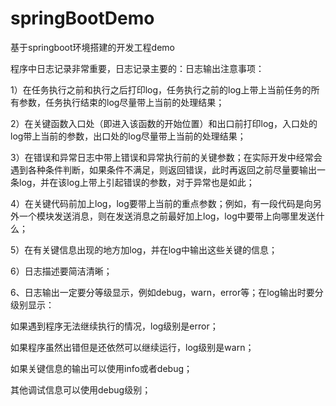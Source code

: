 # springBootDemo
基于springboot环境搭建的开发工程demo  

程序中日志记录非常重要，日志记录主要的：日志输出注意事项：  

1）在任务执行之前和执行之后打印log，任务执行之前的log上带上当前任务的所有参数，任务执行结束的log尽量带上当前的处理结果；  

2）在关键函数入口处（即进入该函数的开始位置）和出口前打印log，入口处的log带上当前的参数，出口处的log尽量带上当前的处理结果；  

3）在错误和异常日志中带上错误和异常执行前的关键参数；在实际开发中经常会遇到各种条件判断，如果条件不满足，则返回错误，此时再返回之前尽量要输出一条log，并在该log上带上引起错误的参数，对于异常也是如此；   

4）在关键代码前加上log，log要带上当前的重点参数；例如，有一段代码是向另外一个模块发送消息，则在发送消息之前最好加上log，log中要带上向哪里发送什么；  

5）在有关键信息出现的地方加log，并在log中输出这些关键的信息；   

6）日志描述要简洁清晰；  

6、日志输出一定要分等级显示，例如debug，warn，error等；在log输出时要分级别显示：  

如果遇到程序无法继续执行的情况，log级别是error；   

如果程序虽然出错但是还依然可以继续运行，log级别是warn；  

如果关键信息的输出可以使用info或者debug；  

其他调试信息可以使用debug级别； 
